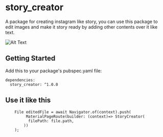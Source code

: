 # story_creator

A package for creating instagram like story, you can use this package to edit images and make it story ready by adding other contents over it like text.

![Alt Text](https://raw.githubusercontent.com/mrgulshanyadav/story_designer/master/showcase.gif)

## Getting Started

Add this to your package's pubspec.yaml file:

```
dependencies:
  story_creator: ^1.0.0
```

## Use it like this

        File editedFile = await Navigator.of(context).push(
             MaterialPageRoute(builder: (context)=> StoryCreator(
              filePath: file.path,
            ))
        );
